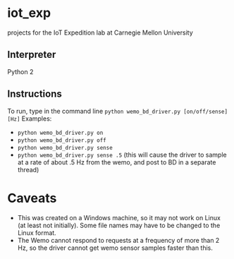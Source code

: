 # iot_exp
projects for the IoT Expedition lab at Carnegie Mellon University

## Interpreter
Python 2

## Instructions
To run, type in the command line `python wemo_bd_driver.py [on/off/sense] [Hz]`
Examples: 
* `python wemo_bd_driver.py on`
* `python wemo_bd_driver.py off`
* `python wemo_bd_driver.py sense`
* `python wemo_bd_driver.py sense .5` (this will cause the driver to sample at a rate of about .5 Hz from the wemo, and post to BD in a separate thread)

# Caveats
* This was created on a Windows machine, so it may not work on Linux (at least not initially). Some file names may have to be changed to the Linux format.
* The Wemo cannot respond to requests at a frequency of more than 2 Hz, so the driver cannot get wemo sensor samples faster than this.
